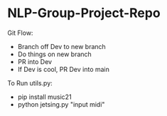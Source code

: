 # NLP-Group-Project-Repo

Git Flow:
 - Branch off Dev to new branch
 - Do things on new branch
 - PR into Dev
 - If Dev is cool, PR Dev into main


To Run utils.py:
 - pip install music21
 - python jetsing.py "input midi"